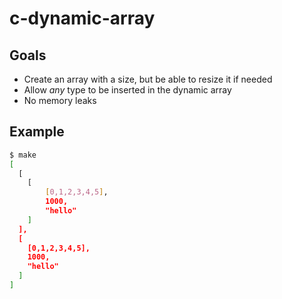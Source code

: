# c-dynamic-array

## Goals

- Create an array with a size, but be able to resize it if needed
- Allow *any* type to be inserted in the dynamic array
- No memory leaks

## Example
```sh
$ make
[
  [
    [
        [0,1,2,3,4,5],
        1000,
        "hello"
    ]
  ],
  [
    [0,1,2,3,4,5],
    1000,
    "hello"
  ]
]
```
